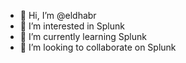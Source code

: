 - 👋 Hi, I’m @eldhabr
- 👀 I’m interested in Splunk
- 🌱 I’m currently learning Splunk
- 💞️ I’m looking to collaborate on Splunk


<!---
eldhabr/eldhabr is a ✨ special ✨ repository because its `README.md` (this file) appears on your GitHub profile.
You can click the Preview link to take a look at your changes.
--->
